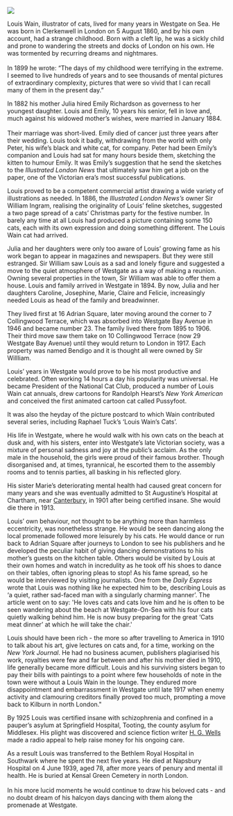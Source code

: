 <a href="https://juncture-digital.org"><img src="https://juncture-digital.org/images/ve-button.png"></a>

<param ve-config 
       title="Louis Wain"
       author="Nick Evans"
       banner="https://upload.wikimedia.org/wikipedia/commons/1/15/Louis_Wain_The_bachelor_party.jpg" 
       layout="vertical">

Louis Wain, illustrator of cats, lived for many years in Westgate on Sea. He was born in Clerkenwell in London on 5 August 1860, and by his own account, had a strange childhood.  Born with a cleft lip, he was a sickly child and prone to wandering the streets and docks of London on his own.  He was tormented by recurring dreams and nightmares.
<br><br>
In 1899 he wrote: “The days of my childhood were terrifying in the  extreme.  I seemed to live hundreds of years and to see thousands of mental pictures of extraordinary complexity, pictures that were so vivid that I can recall many of them in the present day.”
<param ve-image url="https://upload.wikimedia.org/wikipedia/commons/6/66/Catwithacigar.jpg" label="Cat with a cigar" attribution="Louis Wain, Public domain, via Wikimedia Commons">

In 1882 his mother Julia hired Emily Richardson as governess to her youngest daughter.  Louis and Emily, 10 years his senior, fell in love and, much against his widowed mother’s wishes, were married in January 1884.
<br><br>
Their marriage was short-lived. Emily died of cancer just three years after their wedding.  Louis took it badly, withdrawing from the world with only Peter, his wife’s black and white cat, for company.  Peter had been Emily’s companion and Louis had sat for many hours beside them, sketching the kitten to humour Emily.  It was Emily’s suggestion that he send the sketches to the _Illustrated London News_ that ultimately saw him get a job on the paper, one of the Victorian era’s most successful publications.
<param ve-image url="https://upload.wikimedia.org/wikipedia/commons/c/c7/Our_artists_-_past_and_present_-_ILN_1892-0514-0016.jpg" label="Various Illustrated London News staff, 1892" attribution="Public domain, via Wikimedia Commons">

Louis proved to be a competent commercial artist drawing a wide variety of illustrations as needed.  In 1886, the _Illustrated London News’s_ owner Sir William Ingram, realising the originality of Louis’ feline sketches, suggested a two page spread of a cats’ Christmas party for the festive number.  In barely any time at all Louis had produced a picture containing some 150 cats, each with its own expression and doing something different.  The Louis Wain cat had arrived.
<param ve-image url="https://upload.wikimedia.org/wikipedia/commons/2/2b/A_group_of_cats_engaged_in_a_cycle-race_in_Hyde_Park%2C_London_Wellcome_V0023074.jpg" label="A group of cats engaged in a cycle race in Hyde Park" attribution="See page for author, via Wikimedia Commons" label="CC BY 4.0">

Julia and her daughters were only too aware of Louis’ growing fame as his work began to appear in magazines and newspapers. 
But they were still estranged.  Sir William saw Louis as a sad and lonely figure and suggested a move to the quiet atmosphere of 
Westgate as a way of making a reunion.  Owning several properties in the town, Sir William was able to offer them a house. 
Louis and family arrived in Westgate in 1894.  By now, Julia and her daughters Caroline, Josephine, Marie, Claire and Felicie, increasingly needed Louis as head of the family and breadwinner.
<param ve-image url="https://upload.wikimedia.org/wikipedia/commons/8/89/Wain_cat_--_representative.jpg" label="A cat by Louis Wain" attribution="Louis Wain, Public domain, via Wikimedia Commons">

They lived first at 16 Adrian Square, later moving around the corner to 7 Collingwood Terrace, which was absorbed into 
Westgate Bay Avenue in 1946 and became number 23.  The family lived there from 1895 to 1906.  Their third move saw 
them take on 10 Collingwood Terrace (now 29 Westgate Bay Avenue) until they would return to London in 1917.
Each property was named Bendigo and it is thought all were owned by Sir Willliam.

Louis’ years in Westgate would prove to be his most 
productive and celebrated.  Often working 14 hours a 
day his popularity was universal.  He became President 
of the National Cat Club, produced a number of Louis 
Wain cat annuals, drew cartoons for Randolph Hearst’s 
_New York American_ and conceived the first animated 
cartoon cat called Pussyfoot.

It was also the heyday of the picture postcard to which Wain contributed several series, including Raphael 
Tuck’s ‘Louis Wain’s Cats’.

His life in Westgate, where he would walk with his own cats on the beach at dusk and, with his sisters, enter 
into Westgate’s late Victorian society, was a mixture of personal sadness and joy at the public’s acclaim. As the only male in the household, the girls were proud of their famous brother. Though disorganised and, at times, tyrannical, he escorted them to the assembly rooms and to tennis parties, all basking in his reflected glory.
<param ve-image url="https://upload.wikimedia.org/wikipedia/commons/e/e2/Westgate_Bay_-_geograph.org.uk_-_1931362.jpg" label="Westgate Bay" attribution="Oast House Archive, via Wikimedia Commons" license="CC BY-SA 2.0">

His sister Marie’s deteriorating mental health had caused great concern for many years and she was eventually admitted to St Augustine’s Hospital at
Chartham, near [Canterbury](/canterbury/20c-canterbury-home), in 1901 after being certified insane.  She would die there in 1913.
<param ve-image url="https://upload.wikimedia.org/wikipedia/commons/3/33/St._Augstines_Hospital_-_geograph.org.uk_-_1806075.jpg" label="St Augustine's Hospital, Chartham" attribution="David Anstiss" license="CC BY-SA 2.0">

Louis’ own behaviour, not thought to be anything more than harmless eccentricity, was nonetheless strange.  He would be seen dancing along the local 
promenade followed more leisurely by his cats.  He would dance or run back to Adrian Square after journeys to London to see his publishers and he developed the peculiar habit of giving dancing demonstrations to his mother’s guests on the kitchen table.  Others would be visited by Louis at their own 
homes and watch in incredulity as he took off his shoes to dance on their tables, often ignoring pleas to stop! 
As his fame spread, so he would be interviewed by visiting journalists.  One from the _Daily Express_ 
wrote that Louis was nothing like he expected him to be, describing Louis as ‘a quiet, rather sad-faced man with a singularly charming manner’. 
The article went on to say: 'He loves cats and cats love him and he is often to be seen wandering about the beach at Westgate-On-Sea with his four cats 
quietly walking behind him.  He is now busy preparing for the great ‘Cats meat dinner’ at which he will take the chair.'
<param ve-image url="https://upload.wikimedia.org/wikipedia/commons/e/ec/L._Wain%27s_kaleidoscope_cat_II.jpg" label="Kaleidoscope Cat, 1910s" attribution="Louis Wain, Public domain, via Wikimedia Commons"

Louis should have been rich - the more so after travelling to America in 1910 to talk about his art, 
give lectures on cats and, for a time, working on the _New York Journal_.  He had no business acumen, publishers plagiarised his work, royalties were few 
and far between and after his mother died in 1910, life generally became more difficult.  Louis and his surviving sisters began to pay their bills with paintings to a point where few households of note in the town were without a Louis Wain in the lounge. They endured more disappointment and embarrassment in Westgate until late 1917 when enemy activity and clamouring creditors finally proved too much, prompting a move back to Kilburn in north London."
<param ve-image url="https://upload.wikimedia.org/wikipedia/commons/e/e2/Carol_Singing_by_Louis_William_Wain%2C_watercolor.jpg" label="Carol singing by Louis William Wain" attribution="Louis William Wain, Public domain, via Wikimedia Commons"> 

By 1925 Louis was certified insane with schizophrenia and confined in a pauper’s asylum at Springfield Hospital, Tooting, 
the county asylum for Middlesex. His plight was discovered and science fiction writer [H. G. Wells](/20c/20c-wellshg-biography) made a radio appeal to help raise money for his ongoing care.
<param ve-image url="https://upload.wikimedia.org/wikipedia/commons/d/d6/A_cat_in_%22gothic%22_style._Gouache_by_Louis_Wain%2C_1925-1939._Wellcome_L0026931.jpg" label="A cat in gothic style. Gouache by Louis Wain, 1925-1939. Wellcome L0026931" attribution="See page for author, via Wikimedia Commons" license="CC BY 4.0">

As a result Louis was transferred to the Bethlem Royal Hospital in Southwark where he spent the next five years.  He died at 
Napsbury Hospital on 4 June 1939, aged 78, after more years of penury and mental ill health.  He is buried at Kensal Green 
Cemetery in north London.
<br><br>
In his more lucid moments he would continue to draw his beloved cats - and no doubt dream of his halcyon days dancing with them along the promenade at Westgate.
<param ve-image url="https://upload.wikimedia.org/wikipedia/commons/0/0d/Bethlem_Royal_Hospital_Main_building_view_1.jpg" label="Bethlem Royal Hospital" attribution="SLaMNHSFT, via Wikimedia Commons" license="CC BY-SA 3.0">
